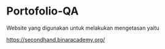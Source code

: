 # Portofolio-QA

Website yang digunakan untuk melakukan mengetasan yaitu

https://secondhand.binaracademy.org/
